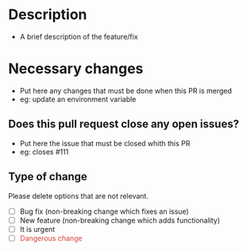 <!-- Delete any of those topics if they don't fit -->

# Description
- A brief description of the feature/fix

# Necessary changes
- Put here any changes that must be done when this PR is merged
- eg: update an environment variable

## Does this pull request close any open issues?
- Put here the issue that must be closed whith this PR 
- eg: closes #111

## Type of change

Please delete options that are not relevant.

- [ ] Bug fix (non-breaking change which fixes an issue)
- [ ] New feature (non-breaking change which adds functionality)
- [ ] It is urgent
- [ ] <span style="color:#d44037">Dangerous change</span>

